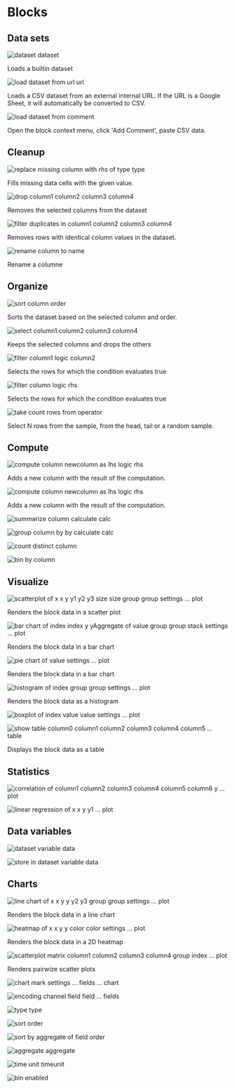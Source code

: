 # Blocks

## Data sets

![dataset dataset ](./data_dataset_builtin.png)

Loads a builtin dataset

![load dataset from url  url](./data_load_url.png)

Loads a CSV dataset from an external internal URL. If the URL is a Google Sheet, it will automatically be converted to CSV.

![load dataset from comment ](./data_load_text.png)

Open the block context menu, click 'Add Comment', paste CSV data.

## Cleanup

![replace missing column with rhs of type type ](./data_replace_nully.png)

Fills missing data cells with the given value.

![drop column1 column2 column3 column4 ](./data_drop.png)

Removes the selected columns from the dataset

![filter duplicates in column1 column2 column3 column4 ](./data_drop_duplicates.png)

Removes rows with identical column values in the dataset.

![rename column to name ](./data_rename_column_block.png)

Rename a columne

## Organize

![sort column order ](./data_arrange.png)

Sorts the dataset based on the selected column and order.

![select column1 column2 column3 column4 ](./data_select.png)

Keeps the selected columns and drops the others

![filter column1 logic column2 ](./data_filter_columns.png)

Selects the rows for which the condition evaluates true

![filter column logic rhs ](./data_filter_string.png)

Selects the rows for which the condition evaluates true

![take count rows from operator ](./data_slice.png)

Select N rows from the sample, from the head, tail or a random sample.

## Compute

![compute column newcolumn as lhs logic rhs ](./data_mutate_columns.png)

Adds a new column with the result of the computation.

![compute column newcolumn as lhs logic rhs ](./data_mutate_number.png)

Adds a new column with the result of the computation.

![summarize column calculate calc ](./data_summarize.png)

![group column by by calculate calc ](./data_summarize_by_group.png)

![count distinct column ](./data_count.png)

![bin by column ](./data_bin.png)

## Visualize

![scatterplot of x x y y1 y2 y3 size size group group settings ... plot](./chart_scatterplot.png)

Renders the block data in a scatter plot

![bar chart of index index y yAggregate of value group group stack settings ... plot](./chart_bar.png)

Renders the block data in a bar chart

![pie chart of value settings ... plot](./chart_pie.png)

Renders the block data in a bar chart

![histogram of index group group settings ... plot](./chart_histogram.png)

Renders the block data as a histogram

![boxplot of index value value settings ... plot](./chart_box_plot.png)

![show table column0 column1 column2 column3 column4 column5 ... table](./chart_show_table.png)

Displays the block data as a table

## Statistics

![correlation of column1 column2 column3 column4 column5 column6 y  ... plot](./data_correlation.png)

![linear regression of x x y y1  ... plot](./data_linear_regression.png)

## Data variables

![dataset variable data ](./data_dataset_read.png)

![store in dataset variable data ](./data_dataset_write.png)

## Charts

![line chart of x x y y y2 y3 group group settings ... plot](./chart_lineplot.png)

Renders the block data in a line chart

![heatmap of x x y y color color settings ... plot](./chart_heatmap.png)

Renders the block data in a 2D heatmap

![scatterplot matrix column1 column2 column3 column4 group index ... plot](./chart_scatterplot_matrix.png)

Renders pairwize scatter plots

![chart mark settings ... fields ... chart](./vega_layer.png)

![encoding channel field field ... fields](./vega_encoding.png)

![type type](./vega_encoding_type.png)

![sort order](./vega_encoding_sort.png)

![sort by aggregate of field order](./vega_encoding_sort_field.png)

![aggregate aggregate](./vega_encoding_aggregate.png)

![time unit timeunit](./vega_encoding_time_unit.png)

![bin enabled](./vega_encoding_bin.png)
